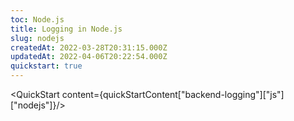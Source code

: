 ```yaml
---
toc: Node.js
title: Logging in Node.js
slug: nodejs
createdAt: 2022-03-28T20:31:15.000Z
updatedAt: 2022-04-06T20:22:54.000Z
quickstart: true
---
```


<QuickStart content={quickStartContent["backend-logging"]["js"]["nodejs"]}/>
